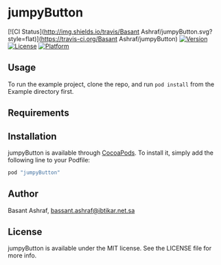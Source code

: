 # jumpyButton

[![CI Status](http://img.shields.io/travis/Basant Ashraf/jumpyButton.svg?style=flat)](https://travis-ci.org/Basant Ashraf/jumpyButton)
[![Version](https://img.shields.io/cocoapods/v/jumpyButton.svg?style=flat)](http://cocoapods.org/pods/jumpyButton)
[![License](https://img.shields.io/cocoapods/l/jumpyButton.svg?style=flat)](http://cocoapods.org/pods/jumpyButton)
[![Platform](https://img.shields.io/cocoapods/p/jumpyButton.svg?style=flat)](http://cocoapods.org/pods/jumpyButton)

## Usage

To run the example project, clone the repo, and run `pod install` from the Example directory first.

## Requirements

## Installation

jumpyButton is available through [CocoaPods](http://cocoapods.org). To install
it, simply add the following line to your Podfile:

```ruby
pod "jumpyButton"
```

## Author

Basant Ashraf, bassant.ashraf@ibtikar.net.sa

## License

jumpyButton is available under the MIT license. See the LICENSE file for more info.
